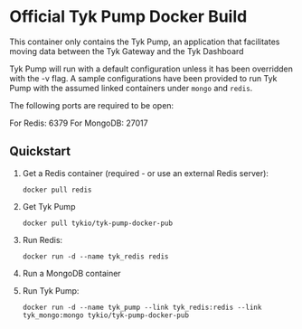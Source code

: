 Official Tyk Pump Docker Build
==============================

This container only contains the Tyk Pump, an application that facilitates moving data between the Tyk Gateway and the Tyk Dashboard

Tyk Pump will run with a default configuration unless it has been overridden with the -v flag. A sample configurations have been provided to run Tyk Pump with the assumed linked containers under `mongo` and `redis`.

The following ports are required to be open:

For Redis: 6379
For MongoDB: 27017

Quickstart
----------

1. Get a Redis container (required - or use an external Redis server): 

	`docker pull redis`

2. Get Tyk Pump

	`docker pull tykio/tyk-pump-docker-pub`
    
3. Run Redis:
	
	`docker run -d --name tyk_redis redis`

4. Run a MongoDB container

5. Run Tyk Pump:

	`docker run -d --name tyk_pump --link tyk_redis:redis --link tyk_mongo:mongo tykio/tyk-pump-docker-pub`



